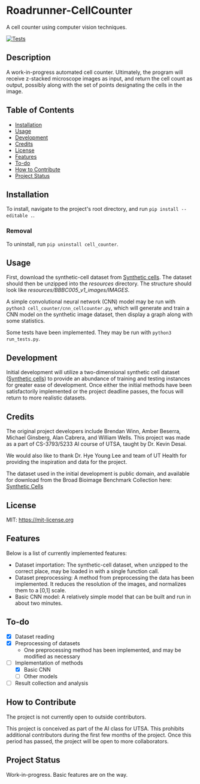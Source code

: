 # Roadrunner-CellCounter 
A cell counter using computer vision techniques. 

[![Tests](https://github.com/brewinn/Roadrunner-CellCounter/actions/workflows/tests.yml/badge.svg)](https://github.com/brewinn/Roadrunner-CellCounter/actions/workflows/tests.yml)
## Description

A work-in-progress automated cell counter. Ultimately, the program will receive
z-stacked microscope images as input, and return the cell count as output,
possibly along with the set of points designating the cells in the image.

## Table of Contents

- [Installation](#installation)
- [Usage](#usage)
- [Development](#development)
- [Credits](#credits)
- [License](#license)
- [Features](#features)
- [To-do](#to-do)
- [How to Contribute](#how-to-contribute)
- [Project Status](#project-status)

## Installation

To install, navigate to the project's root directory, and run `pip install
--editable .`.

### Removal

To uninstall, run `pip uninstall cell_counter`.

## Usage

First, download the synthetic-cell dataset from [Synthetic
cells](https://bbbc.broadinstitute.org/BBBC005/). The dataset should then be
unzipped into the *resources* directory. The structure should look like
*resources/BBBC005_v1_images/IMAGES*.

A simple convolutional neural network (CNN) model may be run with `python3
cell_counter/cnn_cellcounter.py`, which will generate and train a CNN model on
the synthetic image dataset, then display a graph along with some statistics.

Some tests have been implemented. They may be run with `python3
run_tests.py`.

## Development

Initial development will utilize a two-dimensional synthetic cell dataset
([Synthetic cells](https://bbbc.broadinstitute.org/BBBC005/)) to provide an
abundance of training and testing instances for greater ease of development.
Once either the initial methods have been satisfactorily implemented or the
project deadline passes, the focus will return to more realistic datasets.

## Credits

The original project developers include Brendan Winn, Amber Beserra, Michael
Ginsberg, Alan Cabrera, and William Wells. This project was made as a part of
CS-3793/5233 AI course of UTSA, taught by Dr. Kevin Desai. 

We would also like to thank Dr. Hye Young Lee and team of UT Health for
providing the inspiration and data for the project.

The dataset used in the initial development is public domain, and available for download from the
Broad Bioimage Benchmark Collection here: [Synthetic
Cells](https://bbbc.broadinstitute.org/BBBC005/) 

## License

MIT: <https://mit-license.org>

## Features

Below is a list of currently implemented features:

- Dataset importation: The synthetic-cell dataset, when unzipped to the correct
  place, may be loaded in with a single function call.
- Dataset preprocessing: A method from preprocessing the data has been
  implemented. It reduces the resolution of the images, and normalizes them to
  a [0,1] scale.
- Basic CNN model: A relatively simple model that can be built and run in about
  two minutes.

## To-do

- [X] Dataset reading
- [X] Preprocessing of datasets
    - One preprocessing method has been implemented, and may be modified as
      necessary
- [ ] Implementation of methods
    - [X] Basic CNN
    - [ ] Other models
- [ ] Result collection and analysis

## How to Contribute

The project is not currently open to outside contributors.

This project is conceived as part of the AI class for UTSA. This prohibits
additional contributors during the first few months of the project. Once this
period has passed, the project will be open to more collaborators.

## Project Status

Work-in-progress. Basic features are on the way.
